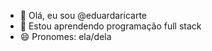 - 👋 Olá, eu sou @eduardaricarte
- 🌱 Estou aprendendo programação full stack
- 😄 Pronomes: ela/dela


